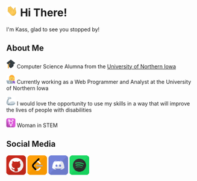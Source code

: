 # <img src="https://raw.githubusercontent.com/CallMeKass/CallMeKass/main/assets/wave.gif" width="30px" height="30px"> Hi There!  
I'm Kass, glad to see you stopped by!

## About Me
<img src="https://raw.githubusercontent.com/CallMeKass/CallMeKass/main/assets/graduation-cap.png" width="24px"> Computer Science Alumna from the [University of Northern Iowa](https://uni.edu/)  

<img src="https://raw.githubusercontent.com/CallMeKass/CallMeKass/main/assets/woman-technologist.png" width="24px"> Currently working as a Web Programmer and Analyst at the University of Northern Iowa

<img src="https://raw.githubusercontent.com/CallMeKass/CallMeKass/main/assets/mechanical-arm.png" width="24px"> I would love the opportunity to use my skills in a way that will improve the lives of people with disabilities  

<img src="https://raw.githubusercontent.com/CallMeKass/CallMeKass/main/assets/transgender-female.png" width="24px"> Woman in STEM  

## Social Media
<div>
    <!--GitHub -->
    <a href="https://github.com/CallMeKass/"><img width="52px"; src="assets/social-github.png" alt="link to my GitHub"></a>
    <!-- LeetCode -->
    <a href="https://leetcode.com/CallMeKass/"><img width="52px"; src="assets/social-leetcode.png" alt="link to my LeetCode"></a>
    <!-- Discord -->
    <a href="https://discordapp.com/users/427971150530740235/"><img width="52px"; src="https://raw.githubusercontent.com/CallMeKass/CallMeKass/main/assets/social-discord.png" alt="link to my Discord"></a>
    <!-- Spotify -->
    <a href="https://open.spotify.com/user/313qrymvwbrdljocgr6t44fgbh4q"><img width="52px"; src="assets/social-spotify.png" alt="link to my Spotify"></a> 
</div>
